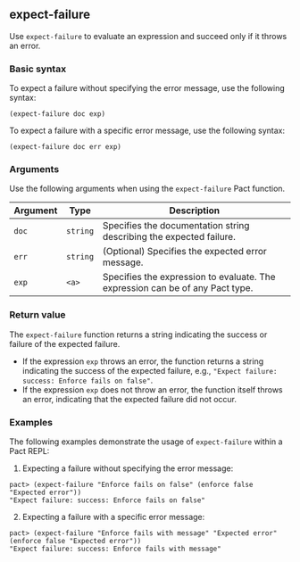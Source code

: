 ## expect-failure

Use `expect-failure` to evaluate an expression and succeed only if it throws an error.

### Basic syntax

To expect a failure without specifying the error message, use the following syntax:

```pact
(expect-failure doc exp)
```

To expect a failure with a specific error message, use the following syntax:

```pact
(expect-failure doc err exp)
```

### Arguments

Use the following arguments when using the `expect-failure` Pact function.

| Argument | Type   | Description                                                                    |
|----------|--------|--------------------------------------------------------------------------------|
| `doc`      | `string` | Specifies the documentation string describing the expected failure.        |
| `err`      | `string` | (Optional) Specifies the expected error message.                           |
| `exp`      | `<a>`  | Specifies the expression to evaluate. The expression can be of any Pact type.|

### Return value

The `expect-failure` function returns a string indicating the success or failure of the expected failure.

- If the expression `exp` throws an error, the function returns a string indicating the success of the expected failure, e.g., `"Expect failure: success: Enforce fails on false"`.
- If the expression `exp` does not throw an error, the function itself throws an error, indicating that the expected failure did not occur.

### Examples

The following examples demonstrate the usage of `expect-failure` within a Pact REPL:

1. Expecting a failure without specifying the error message:
```pact
pact> (expect-failure "Enforce fails on false" (enforce false "Expected error"))
"Expect failure: success: Enforce fails on false"
```

2. Expecting a failure with a specific error message:
```pact
pact> (expect-failure "Enforce fails with message" "Expected error" (enforce false "Expected error"))
"Expect failure: success: Enforce fails with message"
```
